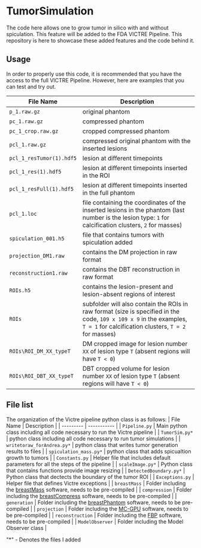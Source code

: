 # TumorSimulation
The code here allows one to grow tumor in silico with and without spiculation. This feature will be added to the FDA VICTRE Pipeline. This repository is here to showcase these added features and the code behind it.

Usage
-----
In order to properly use this code, it is recommended that you have the access to the full VICTRE Pipeline. However, here are examples that you can test and try out.

| File Name  | Description |
| ------------- | ------------- |
| `p_1.raw.gz`  | original phantom  |
| `pc_1.raw.gz`  | compressed phantom  |
| `pc_1_crop.raw.gz` | cropped compressed phantom |
| `pcl_1.raw.gz` | compressed original phantom with the inserted lesions|
| `pcl_1_resTumor(1).hdf5` | lesion at different timepoints|
| `pcl_1_res(1).hdf5` | lesion at different timepoints inserted in the ROI|
| `pcl_1_resFull(1).hdf5` | lesion at different timepoints inserted in the full phantom|
| `pcl_1.loc` | file containing the coordinates of the inserted lesions in the phantom (last number is the lesion type: `1` for calcification clusters, `2` for masses)|
| `spiculation_001.h5` | file that contains tumors with spiculation added|
| `projection_DM1.raw` | contains the DM projection  in raw format |
| `reconstruction1.raw` | contains the DBT reconstruction in raw format |
| `ROIs.h5` | contains the lesion-present and lesion-absent regions of interest|
| `ROIs` | subfolder will also contain the ROIs in raw format (size is specified in the code, `109 x 109 x 9` in the examples, `T = 1` for calcification clusters, `T = 2` for masses) |
| `ROIs\ROI_DM_XX_typeT` | DM cropped image for lesion number `XX` of lesion type `T` (absent regions will have `T < 0`) |
| `ROIs\ROI_DBT_XX_typeT`| DBT cropped volume for lesion number `XX` of lesion type `T` (absent regions will have `T < 0`)




File list
---------

The organization of the Victre pipeline python class is as follows:
| File Name | Description |
| --------- | ----------- |
| `Pipeline.py` | Main python class including all code necessary to run the Victre pipeline |
| `TumorSim.py*` | python class including all code necessary to run tumor simulations |
| `writetoraw_forAndrea.py*` | python class that writes tumor generation results to files |
| `spiculation_mass.py*` | python class that adds spicualtion growth to tumors |
| `Constants.py` | Helper file that includes default parameters for all the steps of the pipeline |
| `scaleImage.py*` | Python class that contains functions provide image resizing |
| `DetectedBoundary.py*` | Python class that dectects the boundary of the tumor ROI |
| `Exceptions.py` | Helper file that defines Victre exceptions |
| `breastMass` | Folder including the [breastMass](https://github.com/DIDSR/breastMass) software, needs to be pre-compiled |
| `compression` | Folder including the [breastCompress](https://github.com/DIDSR/breastCompress) software, needs to be pre-compiled |
| `generation` | Folder including the [breastPhantom](https://github.com/DIDSR/breastPhantom) software, needs to be pre-compiled |
| `projection` | Folder including the [MC-GPU](https://github.com/DIDSR/VICTRE_MCGPU) software, needs to be pre-compiled |
| `reconstruction` | Folder including the [FBP](https://github.com/DIDSR/VICTRE/tree/master/FBP%20DBT%20reconstruction%20in%20C) software, needs to be pre-compiled |
| `ModelObserver` | Folder including the Model Observer class |

"*" - Denotes the files I added
